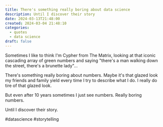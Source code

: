 ```yaml
---
title: There's something really boring about data science
description: Until I discover their story
date: 2024-03-13T21:48:00
created: 2024-03-04 21:48:10
categories:
  - quotes
  - data science
draft: false
---
```

Sometimes I like to think I'm Cypher from The Matrix, looking at that iconic cascading array of green numbers and saying "there's a man walking down the street, there's a brunette lady"…

There's something really boring about numbers. Maybe it's that glazed look my friends and family yield every time I try to describe what I do. I really do tire of that glazed look. 

But even after 10 years sometimes I just see numbers. Really boring numbers. 

Until I discover their story. 

#datascience #storytelling